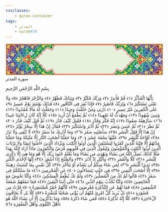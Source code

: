 ```yaml
---
cssclasses:
    - quran-container
tags:
    - المدثر
    - surah#74
---
```

<div class="quran-container">
<span class="second-border"></span>
<span class="border"></span>
<div class="head-container">
<img src="https://raw.githubusercontent.com/LORDyyyyy/obsidian-the_quran_vault/main/The%20Quran%20Vault/src/webview/surah_head.png" height=100>
<div class="surah-name">
<span class="surah-name-fnt">سورة المدثر</span>
</div>
</div>
<div class="quran-content">
<div class="name-of-god"> <p> بِسْمِ اللَّهِ الرَّحْمَنِ الرَّحِيمِ </p></div>
<p>
<span class="sign" id="f1">يَأَيُّهَا الْمُدَّثِّرُ <span>﴿</span>١<span>﴾</span></span>
<span class="sign" id="f2">قُمْ فَأَنذِرْ <span>﴿</span>٢<span>﴾</span></span>
<span class="sign" id="f3">وَرَبَّكَ فَكَبِّرْ <span>﴿</span>٣<span>﴾</span></span>
<span class="sign" id="f4">وَثِيَابَكَ فَطَهِّرْ <span>﴿</span>٤<span>﴾</span></span>
<span class="sign" id="f5">وَالرُّجْزَ فَاهْجُرْ <span>﴿</span>٥<span>﴾</span></span>
<span class="sign" id="f6">وَلَا تَمْنُن تَسْتَكْثِرُ <span>﴿</span>٦<span>﴾</span></span>
<span class="sign" id="f7">وَلِرَبِّكَ فَاصْبِرْ <span>﴿</span>٧<span>﴾</span></span>
<span class="sign" id="f8">فَإِذَا نُقِرَ فِى النَّاقُورِ <span>﴿</span>٨<span>﴾</span></span>
<span class="sign" id="f9">فَذَلِكَ يَوْمَئِذٍ يَوْمٌ عَسِيرٌ <span>﴿</span>٩<span>﴾</span></span>
<span class="sign" id="f10">عَلَى الْكَفِرِينَ غَيْرُ يَسِيرٍ <span>﴿</span>١۰<span>﴾</span></span>
<span class="sign" id="f11">ذَرْنِى وَمَنْ خَلَقْتُ وَحِيدًا <span>﴿</span>١١<span>﴾</span></span>
<span class="sign" id="f12">وَجَعَلْتُ لَهُ مَالًا مَّمْدُودًا <span>﴿</span>١٢<span>﴾</span></span>
<span class="sign" id="f13">وَبَنِينَ شُهُودًا <span>﴿</span>١٣<span>﴾</span></span>
<span class="sign" id="f14">وَمَهَّدتُّ لَهُ تَمْهِيدًا <span>﴿</span>١٤<span>﴾</span></span>
<span class="sign" id="f15">ثُمَّ يَطْمَعُ أَنْ أَزِيدَ <span>﴿</span>١٥<span>﴾</span></span>
<span class="sign" id="f16">كَلَّا إِنَّهُ كَانَ لِءَايَتِنَا عَنِيدًا <span>﴿</span>١٦<span>﴾</span></span>
<span class="sign" id="f17">سَأُرْهِقُهُ صَعُودًا <span>﴿</span>١٧<span>﴾</span></span>
<span class="sign" id="f18">إِنَّهُ فَكَّرَ وَقَدَّرَ <span>﴿</span>١٨<span>﴾</span></span>
<span class="sign" id="f19">فَقُتِلَ كَيْفَ قَدَّرَ <span>﴿</span>١٩<span>﴾</span></span>
<span class="sign" id="f20">ثُمَّ قُتِلَ كَيْفَ قَدَّرَ <span>﴿</span>٢۰<span>﴾</span></span>
<span class="sign" id="f21">ثُمَّ نَظَرَ <span>﴿</span>٢١<span>﴾</span></span>
<span class="sign" id="f22">ثُمَّ عَبَسَ وَبَسَرَ <span>﴿</span>٢٢<span>﴾</span></span>
<span class="sign" id="f23">ثُمَّ أَدْبَرَ وَاسْتَكْبَرَ <span>﴿</span>٢٣<span>﴾</span></span>
<span class="sign" id="f24">فَقَالَ إِنْ هَذَا إِلَّا سِحْرٌ يُؤْثَرُ <span>﴿</span>٢٤<span>﴾</span></span>
<span class="sign" id="f25">إِنْ هَذَا إِلَّا قَوْلُ الْبَشَرِ <span>﴿</span>٢٥<span>﴾</span></span>
<span class="sign" id="f26">سَأُصْلِيهِ سَقَرَ <span>﴿</span>٢٦<span>﴾</span></span>
<span class="sign" id="f27">وَمَا أَدْرَىكَ مَا سَقَرُ <span>﴿</span>٢٧<span>﴾</span></span>
<span class="sign" id="f28">لَا تُبْقِى وَلَا تَذَرُ <span>﴿</span>٢٨<span>﴾</span></span>
<span class="sign" id="f29">لَوَّاحَةٌ لِّلْبَشَرِ <span>﴿</span>٢٩<span>﴾</span></span>
<span class="sign" id="f30">عَلَيْهَا تِسْعَةَ عَشَرَ <span>﴿</span>٣۰<span>﴾</span></span>
<span class="sign" id="f31">وَمَا جَعَلْنَا أَصْحَبَ النَّارِ إِلَّا مَلَئِكَةً وَمَا جَعَلْنَا عِدَّتَهُمْ إِلَّا فِتْنَةً لِّلَّذِينَ كَفَرُوا لِيَسْتَيْقِنَ الَّذِينَ أُوتُوا الْكِتَبَ وَيَزْدَادَ الَّذِينَ ءَامَنُوا إِيمَنًا وَلَا يَرْتَابَ الَّذِينَ أُوتُوا الْكِتَبَ وَالْمُؤْمِنُونَ وَلِيَقُولَ الَّذِينَ فِى قُلُوبِهِم مَّرَضٌ وَالْكَفِرُونَ مَاذَا أَرَادَ اللَّهُ بِهَذَا مَثَلًا كَذَلِكَ يُضِلُّ اللَّهُ مَن يَشَاءُ وَيَهْدِى مَن يَشَاءُ وَمَا يَعْلَمُ جُنُودَ رَبِّكَ إِلَّا هُوَ وَمَا هِىَ إِلَّا ذِكْرَى لِلْبَشَرِ <span>﴿</span>٣١<span>﴾</span></span>
<span class="sign" id="f32">كَلَّا وَالْقَمَرِ <span>﴿</span>٣٢<span>﴾</span></span>
<span class="sign" id="f33">وَالَّيْلِ إِذْ أَدْبَرَ <span>﴿</span>٣٣<span>﴾</span></span>
<span class="sign" id="f34">وَالصُّبْحِ إِذَا أَسْفَرَ <span>﴿</span>٣٤<span>﴾</span></span>
<span class="sign" id="f35">إِنَّهَا لَإِحْدَى الْكُبَرِ <span>﴿</span>٣٥<span>﴾</span></span>
<span class="sign" id="f36">نَذِيرًا لِّلْبَشَرِ <span>﴿</span>٣٦<span>﴾</span></span>
<span class="sign" id="f37">لِمَن شَاءَ مِنكُمْ أَن يَتَقَدَّمَ أَوْ يَتَأَخَّرَ <span>﴿</span>٣٧<span>﴾</span></span>
<span class="sign" id="f38">كُلُّ نَفْسٍ بِمَا كَسَبَتْ رَهِينَةٌ <span>﴿</span>٣٨<span>﴾</span></span>
<span class="sign" id="f39">إِلَّا أَصْحَبَ الْيَمِينِ <span>﴿</span>٣٩<span>﴾</span></span>
<span class="sign" id="f40">فِى جَنَّتٍ يَتَسَاءَلُونَ <span>﴿</span>٤۰<span>﴾</span></span>
<span class="sign" id="f41">عَنِ الْمُجْرِمِينَ <span>﴿</span>٤١<span>﴾</span></span>
<span class="sign" id="f42">مَا سَلَكَكُمْ فِى سَقَرَ <span>﴿</span>٤٢<span>﴾</span></span>
<span class="sign" id="f43">قَالُوا لَمْ نَكُ مِنَ الْمُصَلِّينَ <span>﴿</span>٤٣<span>﴾</span></span>
<span class="sign" id="f44">وَلَمْ نَكُ نُطْعِمُ الْمِسْكِينَ <span>﴿</span>٤٤<span>﴾</span></span>
<span class="sign" id="f45">وَكُنَّا نَخُوضُ مَعَ الْخَائِضِينَ <span>﴿</span>٤٥<span>﴾</span></span>
<span class="sign" id="f46">وَكُنَّا نُكَذِّبُ بِيَوْمِ الدِّينِ <span>﴿</span>٤٦<span>﴾</span></span>
<span class="sign" id="f47">حَتَّى أَتَىنَا الْيَقِينُ <span>﴿</span>٤٧<span>﴾</span></span>
<span class="sign" id="f48">فَمَا تَنفَعُهُمْ شَفَعَةُ الشَّفِعِينَ <span>﴿</span>٤٨<span>﴾</span></span>
<span class="sign" id="f49">فَمَا لَهُمْ عَنِ التَّذْكِرَةِ مُعْرِضِينَ <span>﴿</span>٤٩<span>﴾</span></span>
<span class="sign" id="f50">كَأَنَّهُمْ حُمُرٌ مُّسْتَنفِرَةٌ <span>﴿</span>٥۰<span>﴾</span></span>
<span class="sign" id="f51">فَرَّتْ مِن قَسْوَرَةٍ <span>﴿</span>٥١<span>﴾</span></span>
<span class="sign" id="f52">بَلْ يُرِيدُ كُلُّ امْرِئٍ مِّنْهُمْ أَن يُؤْتَى صُحُفًا مُّنَشَّرَةً <span>﴿</span>٥٢<span>﴾</span></span>
<span class="sign" id="f53">كَلَّا بَل لَّا يَخَافُونَ الْءَاخِرَةَ <span>﴿</span>٥٣<span>﴾</span></span>
<span class="sign" id="f54">كَلَّا إِنَّهُ تَذْكِرَةٌ <span>﴿</span>٥٤<span>﴾</span></span>
<span class="sign" id="f55">فَمَن شَاءَ ذَكَرَهُ <span>﴿</span>٥٥<span>﴾</span></span>
<span class="sign" id="f56">وَمَا يَذْكُرُونَ إِلَّا أَن يَشَاءَ اللَّهُ هُوَ أَهْلُ التَّقْوَى وَأَهْلُ الْمَغْفِرَةِ <span>﴿</span>٥٦<span>﴾</span></span>

</p>
</div>
<span class="border" style="margin-top:25px;"></span>
<span class="second-border-bottom"></span>
</div>

